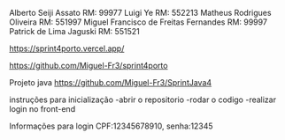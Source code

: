 Alberto Seiji Assato RM: 99977
Luigi Ye RM: 552213
Matheus Rodrigues Oliveira RM: 551997
Miguel Francisco de Freitas Fernandes RM: 99997
Patrick de Lima Jaguski RM: 551521

https://sprint4porto.vercel.app/

https://github.com/Miguel-Fr3/sprint4porto

Projeto java https://github.com/Miguel-Fr3/SprintJava4


instruções para inicialização
-abrir o repositorio
-rodar o codigo
-realizar login no front-end


Informações para login CPF:12345678910, senha:12345